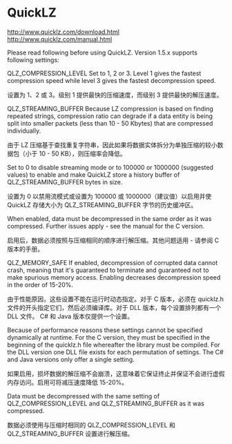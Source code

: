 # QuickLZ

http://www.quicklz.com/download.html
http://www.quicklz.com/manual.html

Please read following before using QuickLZ. Version 1.5.x supports following settings:

QLZ_COMPRESSION_LEVEL	Set to 1, 2 or 3. Level 1 gives the fastest compression speed while level 3 gives the fastest decompression speed.

设置为 1、2 或 3。级别 1 提供最快的压缩速度，而级别 3 提供最快的解压速度。

QLZ_STREAMING_BUFFER	Because LZ compression is based on finding repeated strings, compression ratio can degrade if a data entity is being split into smaller packets (less than 10 - 50 Kbytes) that are compressed individually.

由于 LZ 压缩基于查找重复字符串，因此如果将数据实体拆分为单独压缩的较小数据包（小于 10 - 50 KB），则压缩率会降低。

Set to 0 to disable streaming mode or to 100000 or 1000000 (suggested values) to enable and make QuickLZ store a history buffer of QLZ_STREAMING_BUFFER bytes in size.

设置为 0 以禁用流模式或设置为 100000 或 1000000（建议值）以启用并使 QuickLZ 存储大小为 QLZ_STREAMING_BUFFER 字节的历史缓冲区。

When enabled, data must be decompressed in the same order as it was compressed. Further issues apply - see the manual for the C version.

启用后，数据必须按照与压缩相同的顺序进行解压缩。其他问题适用 - 请参阅 C 版本的手册。

QLZ_MEMORY_SAFE	If enabled, decompression of corrupted data cannot crash, meaning that it's guaranteed to terminate and guaranteed not to make spurious memory access. Enabling decreases decompression speed in the order of 15-20%.

由于性能原因，这些设置不能在运行时动态指定。对于 C 版本，必须在 quicklz.h 文件的开头指定它们，然后必须编译库。对于 DLL 版本，每个设置排列都有一个 DLL 文件。 C# 和 Java 版本仅提供一个设置。

Because of performance reasons these settings cannot be specified dynamically at runtime. For the C version, they must be specified in the beginning of the quicklz.h file whereafter the library must be compiled. For the DLL version one DLL file exists for each permutation of settings. The C# and Java versions only offer a single setting.

如果启用，损坏数据的解压缩不会崩溃，这意味着它保证终止并保证不会进行虚假内存访问。启用可将减压速度降低 15-20%。

Data must be decompressed with the same setting of QLZ_COMPRESSION_LEVEL and QLZ_STREAMING_BUFFER as it was compressed.

数据必须使用与压缩时相同的 QLZ_COMPRESSION_LEVEL 和 QLZ_STREAMING_BUFFER 设置进行解压缩。
